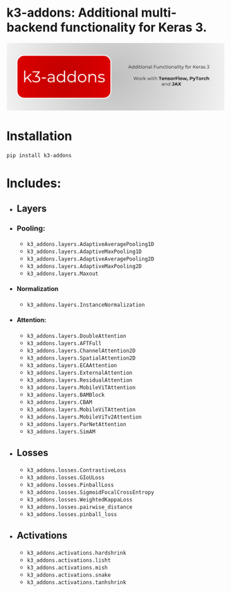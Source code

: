 # k3-addons: Additional multi-backend functionality for Keras 3.
![Logo](.assets/k-addons.png)

# Installation

```bash
pip install k3-addons
```

# Includes:
- ## Layers
- ### Pooling:
    - `k3_addons.layers.AdaptiveAveragePooling1D`
    - `k3_addons.layers.AdaptiveMaxPooling1D`
    - `k3_addons.layers.AdaptiveAveragePooling2D`
    - `k3_addons.layers.AdaptiveMaxPooling2D`
    - `k3_addons.layers.Maxout`

- #### Normalization
    - `k3_addons.layers.InstanceNormalization`
- #### Attention:
    - `k3_addons.layers.DoubleAttention`
    - `k3_addons.layers.AFTFull`
    - `k3_addons.layers.ChannelAttention2D`
    - `k3_addons.layers.SpatialAttention2D`
    - `k3_addons.layers.ECAAttention`
    - `k3_addons.layers.ExternalAttention`
    - `k3_addons.layers.ResidualAttention`
    - `k3_addons.layers.MobileViTAttention`
    - `k3_addons.layers.BAMBlock`
    - `k3_addons.layers.CBAM`
    - `k3_addons.layers.MobileViTAttention`
    - `k3_addons.layers.MobileViTv2Attention`
    - `k3_addons.layers.ParNetAttention`
    - `k3_addons.layers.SimAM`

- ## Losses
    - `k3_addons.losses.ContrastiveLoss`
    - `k3_addons.losses.GIoULoss`
    - `k3_addons.losses.PinballLoss`
    - `k3_addons.losses.SigmoidFocalCrossEntropy`
    - `k3_addons.losses.WeightedKappaLoss`
    - `k3_addons.losses.pairwise_distance`
    - `k3_addons.losses.pinball_loss`

- ## Activations

    -  `k3_addons.activations.hardshrink`
    - `k3_addons.activations.lisht`
    - `k3_addons.activations.mish`
    - `k3_addons.activations.snake`
    - `k3_addons.activations.tanhshrink`

